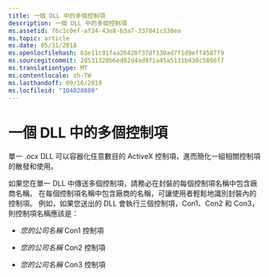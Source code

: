 ```yaml
---
title: 一個 DLL 中的多個控制項
description: 一個 DLL 中的多個控制項
ms.assetid: 76c1c0ef-af24-43e8-b3a7-337841c338ea
ms.topic: article
ms.date: 05/31/2018
ms.openlocfilehash: 63e11c91faa26420f37df330ad7f1d9eff4587f9
ms.sourcegitcommit: 2d531328b6ed82d4ad971a45a5131b430c5866f7
ms.translationtype: MT
ms.contentlocale: zh-TW
ms.lasthandoff: 09/16/2019
ms.locfileid: "104020880"
---
```

# <a name="multiple-controls-in-one-dll"></a>一個 DLL 中的多個控制項

單一 .ocx DLL 可以容器化任意數目的 ActiveX 控制項，進而簡化一組相關控制項的散發和使用。

如果您在單一 DLL 中傳送多個控制項，請務必在封裝的每個控制項名稱中包含廠商名稱。 在每個控制項名稱中包含廠商的名稱，可讓使用者輕鬆地識別封裝內的控制項。 例如，如果您送出的 DLL 會執行三個控制項，Con1、Con2 和 Con3，則控制項名稱應該是：

-   *您的公司名稱* Con1 控制項

-   *您的公司名稱* Con2 控制項

-   *您的公司名稱* Con3 控制項

 

 




